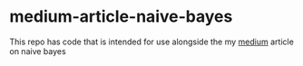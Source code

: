 # medium-article-naive-bayes
This repo has code that is intended for use alongside the my [medium](https://towardsdatascience.com/if-you-are-a-bayesian-you-have-to-be-naive-ac55492889bf) article on naive bayes
